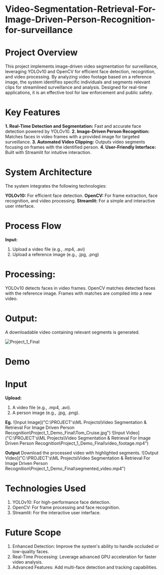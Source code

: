 # Video-Segmentation-Retrieval-For-Image-Driven-Person-Recognition-for-surveillance

# Project Overview
This project implements image-driven video segmentation for surveillance, leveraging YOLOv10 and OpenCV for efficient face detection, recognition, and video processing. By analyzing video footage based on a reference image, the system identifies specific individuals and segments relevant clips for streamlined surveillance and analysis. Designed for real-time applications, it is an effective tool for law enforcement and public safety.

# Key Features
**1. Real-Time Detection and Segmentation:** Fast and accurate face detection powered by YOLOv10.
**2. Image-Driven Person Recognition:** Matches faces in video frames with a provided image for targeted surveillance.
**3. Automated Video Clipping:** Outputs video segments focusing on frames with the identified person.
**4. User-Friendly Interface:** Built with Streamlit for intuitive interaction.

# System Architecture
The system integrates the following technologies:

**YOLOv10:** For efficient face detection.
**OpenCV:** For frame extraction, face recognition, and video processing.
**Streamlit:** For a simple and interactive user interface.

# Process Flow
**Input:**
1. Upload a video file (e.g., .mp4, .avi)
2. Upload a reference image (e.g., .jpg, .png)

# Processing:
YOLOv10 detects faces in video frames.
OpenCV matches detected faces with the reference image.
Frames with matches are compiled into a new video.

# Output:
A downloadable video containing relevant segments is generated.

![Project_1_Final](https://github.com/user-attachments/assets/b63a6504-38ee-42f4-8ea1-1c9461cdf0a9)

# Demo
# Input
**Upload:**
1. A video file (e.g., .mp4, .avi).
2. A person image (e.g., .jpg, .png).

**Eg.**
![Input Image]("C:\PROJECT's\ML Projects\Video Segmentation & Retrieval For Image Driven Person Recognition\Project_1_Demo_Final\Tom_Cruise.jpg")
![Input Video] ("C:\PROJECT's\ML Projects\Video Segmentation & Retrieval For Image Driven Person Recognition\Project_1_Demo_Final\video_footage.mp4")

**Output**
Download the processed video with highlighted segments.
![Output Video]("C:\PROJECT's\ML Projects\Video Segmentation & Retrieval For Image Driven Person Recognition\Project_1_Demo_Final\segmented_video.mp4")


# Technologies Used
1. YOLOv10: For high-performance face detection.
2. OpenCV: For frame processing and face recognition.
3. Streamlit: For the interactive user interface.

# Future Scope
1. Enhanced Detection: Improve the system's ability to handle occluded or low-quality faces.
2. Real-Time Processing: Leverage advanced GPU acceleration for faster video analysis.
3. Advanced Features: Add multi-face detection and tracking capabilities.

